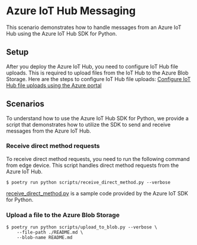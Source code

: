 # Azure IoT Hub Messaging

This scenario demonstrates how to handle messages from an Azure IoT Hub using the Azure IoT Hub SDK for Python.

## Setup

After you deploy the Azure IoT Hub, you need to configure IoT Hub file uploads. This is required to upload files from the IoT Hub to the Azure Blob Storage.
Here are the steps to configure IoT Hub file uploads: [Configure IoT Hub file uploads using the Azure portal](https://learn.microsoft.com/azure/iot-hub/iot-hub-configure-file-upload)

## Scenarios

To understand how to use the Azure IoT Hub SDK for Python, we provide a script that demonstrates how to utilize the SDK to send and receive messages from the Azure IoT Hub.

### Receive direct method requests

To receive direct method requests, you need to run the following command from edge device.
This script handles direct method requests from the Azure IoT Hub.

```shell
$ poetry run python scripts/receive_direct_method.py --verbose
```

[receive_direct_method.py](https://github.com/Azure/azure-iot-sdk-python/blob/main/samples/async-hub-scenarios/receive_direct_method.py) is a sample code provided by the Azure IoT SDK for Python.

### Upload a file to the Azure Blob Storage

```shell
$ poetry run python scripts/upload_to_blob.py --verbose \
    --file-path ./README.md \
    --blob-name README.md
```
